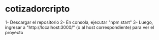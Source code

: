 ﻿# cotizadorcripto
1- Descargar el repositorio
2- En consola, ejecutar "npm start"
3- Luego, ingresar a "http://localhost:3000/" (o al host correspondiente) para ver el proyecto
